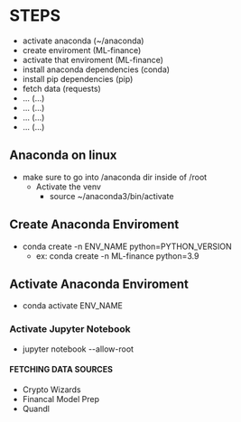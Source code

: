 # STEPS
- activate anaconda                (~/anaconda)
- create enviroment                (ML-finance)
- activate that enviroment         (ML-finance)
- install anaconda dependencies    (conda)
- install pip dependencies         (pip)
- fetch data                       (requests)
- ...                              (...)
- ...                              (...)
- ...                              (...)
- ...                              (...)




## Anaconda on linux 
- make sure to go into /anaconda dir inside of /root
    - Activate the venv
        - source ~/anaconda3/bin/activate






## Create Anaconda Enviroment
- conda create -n ENV_NAME python=PYTHON_VERSION
    - ex: conda create -n ML-finance python=3.9




## Activate Anaconda Enviroment
- conda activate ENV_NAME




### Activate Jupyter Notebook
- jupyter notebook --allow-root



#### FETCHING DATA SOURCES
- Crypto Wizards
- Financal Model Prep
- Quandl




